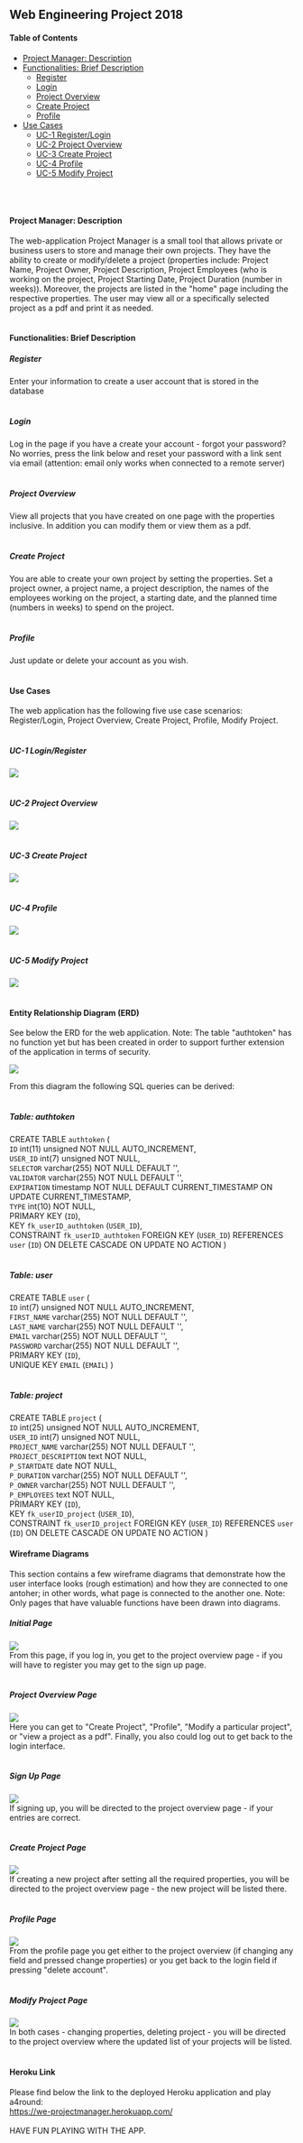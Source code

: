 ## Web Engineering Project 2018

#### Table of Contents
- [Project Manager: Description](#project-manager-description)
- [Functionalities: Brief Description](#functionalities-brief-description)
    - [Register](#register)
    - [Login](#login)
    - [Project Overview](#project-overview)
    - [Create Project](#create-project)
    - [Profile](#profile)
- [Use Cases](#use-cases)
    - [UC-1 Register/Login](#uc-1-register-login)
    - [UC-2 Project Overview](#uc-2-project-overview)
    - [UC-3 Create Project](#uc-3-create-project)
    - [UC-4 Profile](#uc-4-profile)
    - [UC-5 Modify Project](#uc-5-modify-project)   

<br>
<br>

#### Project Manager: Description
The web-application Project Manager is a small tool that allows private or business users to
store and manage their own projects. They have the ability to create or modify/delete a project 
(properties include: Project Name, Project Owner, Project Description, Project Employees (who is
working on the project, Project Starting Date, Project Duration (number in weeks)). Moreover, the
projects are listed in the "home" page including the respective properties. The user may view all
or a specifically selected project as a pdf and print it as needed.
<br>
<br>

#### Functionalities: Brief Description
##### _Register_
Enter your information to create a user account that is stored in the database
<br>
<br>

##### _Login_
Log in the page if you have a create your account - forgot your password? No worries, press the link
below and reset your password with a link sent via email (attention: email only works when connected
to a remote server)
<br>
<br>

##### _Project Overview_
View all projects that you have created on one page with the properties inclusive. In addition
you can modify them or view them as a pdf.
<br>
<br>
##### _Create Project_
You are able to create your own project by setting the properties. Set a project owner, a project
name, a project description, the names of the employees working on the project, a starting date, and
the planned time (numbers in weeks) to spend on the project.
<br>
<br>

##### _Profile_
Just update or delete your account as you wish.
<br>
<br>

#### Use Cases
The web application has the following five use case scenarios: Register/Login, Project Overview, 
Create Project, Profile, Modify Project.
<br>
<br>

##### _UC-1 Login/Register_
![](modelling/usecases/UC-1_Login_Register.png)
<br>
<br>

##### _UC-2 Project Overview_
![](modelling/usecases/UC-2_ProjectOverview.png)
<br>
<br>

##### _UC-3 Create Project_
![](modelling/usecases/UC-3_CreateProject.png)
<br>
<br>

##### _UC-4 Profile_
![](modelling/usecases/UC-4_Profile.png)
<br>
<br>

##### _UC-5 Modify Project_
![](modelling/usecases/UC-5_ModifyProject.png)
<br>
<br>

#### Entity Relationship Diagram (ERD)
See below the ERD for the web application. Note: The table "authtoken" has no function yet but has
been created in order to support further extension of the application in terms of security.

![](modelling/erd/ERD_WE_PM.png)
<br>

From this diagram the following SQL queries can be derived:
<br>
<br>

##### _Table: authtoken_
CREATE TABLE `authtoken` (<br>
  `ID` int(11) unsigned NOT NULL AUTO_INCREMENT,<br>
  `USER_ID` int(7) unsigned NOT NULL,<br>
  `SELECTOR` varchar(255) NOT NULL DEFAULT '',<br>
  `VALIDATOR` varchar(255) NOT NULL DEFAULT '',<br>
  `EXPIRATION` timestamp NOT NULL DEFAULT CURRENT_TIMESTAMP ON UPDATE CURRENT_TIMESTAMP,<br>
  `TYPE` int(10) NOT NULL,<br>
  PRIMARY KEY (`ID`),<br>
  KEY `fk_userID_authtoken` (`USER_ID`),<br>
  CONSTRAINT `fk_userID_authtoken` FOREIGN KEY (`USER_ID`) REFERENCES `user` (`ID`) 
  ON DELETE CASCADE ON UPDATE NO ACTION
)<br>
<br>

##### _Table: user_
CREATE TABLE `user` (<br>
  `ID` int(7) unsigned NOT NULL AUTO_INCREMENT,<br>
  `FIRST_NAME` varchar(255) NOT NULL DEFAULT '',<br>
  `LAST_NAME` varchar(255) NOT NULL DEFAULT '',<br>
  `EMAIL` varchar(255) NOT NULL DEFAULT '',<br>
  `PASSWORD` varchar(255) NOT NULL DEFAULT '',<br>
  PRIMARY KEY (`ID`),<br>
  UNIQUE KEY `EMAIL` (`EMAIL`)
)<br>
<br>

##### _Table: project_
CREATE TABLE `project` (<br>
  `ID` int(25) unsigned NOT NULL AUTO_INCREMENT,<br>
  `USER_ID` int(7) unsigned NOT NULL,<br>
  `PROJECT_NAME` varchar(255) NOT NULL DEFAULT '',<br>
  `PROJECT_DESCRIPTION` text NOT NULL,<br>
  `P_STARTDATE` date NOT NULL,<br>
  `P_DURATION` varchar(255) NOT NULL DEFAULT '',<br>
  `P_OWNER` varchar(255) NOT NULL DEFAULT '',<br>
  `P_EMPLOYEES` text NOT NULL,<br>
  PRIMARY KEY (`ID`),<br>
  KEY `fk_userID_project` (`USER_ID`),<br>
  CONSTRAINT `fk_userID_project` FOREIGN KEY (`USER_ID`) REFERENCES `user` (`ID`) 
  ON DELETE CASCADE ON UPDATE NO ACTION
)<br>

#### Wireframe Diagrams
This section contains a few wireframe diagrams that demonstrate how the user interface looks (rough
estimation) and how they are connected to one antoher; in other words, what page is connected to
the another one. Note: Only pages that have valuable functions have been drawn into diagrams.
<br>

##### _Initial Page_
![](modelling/wireframe/Login-Page.png)
<br>
From this page, if you log in, you get to the project overview page - if you will have to register
you may get to the sign up page.
<br>
<br>

##### _Project Overview Page_
![](modelling/wireframe/ProjectOverview-Page.png)
<br>
Here you can get to "Create Project", "Profile", "Modify a particular project", or "view a project
as a pdf". Finally, you also could log out to get back to the login interface.
<br>
<br>

##### _Sign Up Page_
![](modelling/wireframe/Signup-Page.png)
<br>
If signing up, you will be directed to the project overview page - if your entries are correct.
<br>
<br>

##### _Create Project Page_
![](modelling/wireframe/CreateProject-Page.png)
<br>
If creating a new project after setting all the required properties, you will be directed to the
project overview page - the new project will be listed there.
<br>
<br>

##### _Profile Page_
![](modelling/wireframe/Profile-Page.png)
<br>
From the profile page you get either to the project overview (if changing any field and pressed
change properties) or you get back to the login field if pressing "delete account".
<br>
<br>

##### _Modify Project Page_
![](modelling/wireframe/ModifyProject-Page.png)
<br>
In both cases - changing properties, deleting project - you will be directed to the project overview
where the updated list of your projects will be listed.
<br>
<br>

#### Heroku Link
Please find below the link to the deployed Heroku application and play a4round:
<br>
https://we-projectmanager.herokuapp.com/
<br>
<br>
HAVE FUN PLAYING WITH THE APP.